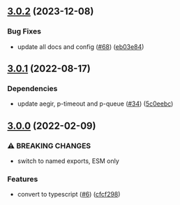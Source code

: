 ## [3.0.2](https://github.com/achingbrain/mortice/compare/v3.0.1...v3.0.2) (2023-12-08)


### Bug Fixes

* update all docs and config ([#68](https://github.com/achingbrain/mortice/issues/68)) ([eb03e84](https://github.com/achingbrain/mortice/commit/eb03e84e85ea267f499b014f36a57fa4649c77c6))

## [3.0.1](https://github.com/achingbrain/mortice/compare/v3.0.0...v3.0.1) (2022-08-17)


### Dependencies

* update aegir, p-timeout and p-queue ([#34](https://github.com/achingbrain/mortice/issues/34)) ([5c0eebc](https://github.com/achingbrain/mortice/commit/5c0eebc34a67d4d68b09a6f60d1af3b8525939e0))

## [3.0.0](https://github.com/achingbrain/mortice/compare/v2.0.1...v3.0.0) (2022-02-09)


### ⚠ BREAKING CHANGES

* switch to named exports, ESM only

### Features

* convert to typescript ([#6](https://github.com/achingbrain/mortice/issues/6)) ([cfcf298](https://github.com/achingbrain/mortice/commit/cfcf2988a2f5f7fdb95889287ff3eec7de225fc1))
